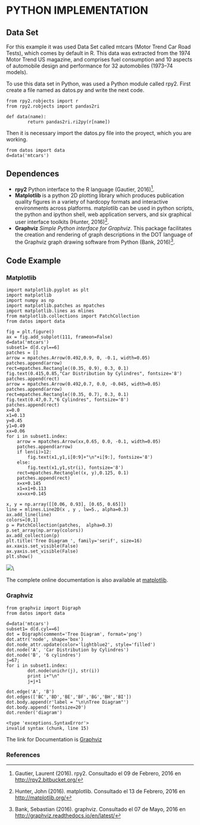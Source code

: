 # PYTHON IMPLEMENTATION 


## Data Set

For this example it was used Data Set called mtcars (Motor Trend Car Road Tests), which comes by default in R. This data was extracted from the 1974 Motor Trend US magazine, and comprises fuel consumption and 10 aspects of automobile design and performance for 32 automobiles (1973–74 models). 

To use this data set in Python, was used a Python module called rpy2. First create a file named as datos.py and write the next code.


~~~~{.python}
from rpy2.robjects import r
from rpy2.robjects import pandas2ri

def data(name):
        return pandas2ri.ri2py(r[name])
~~~~~~~~~~~~~



Then it is necessary import the datos.py file into the proyect, which you are working.


~~~~{.python}
from datos import data
d=data('mtcars')
~~~~~~~~~~~~~




## Dependences

* **rpy2** Python interface to the R language (Gautier, 2016)[^1].
* **Matplotlib** is a python 2D plotting library which produces publication quality figures in a variety of hardcopy formats and interactive environments across platforms. matplotlib can be used in python scripts, the python and ipython shell, web application servers, and six graphical user interface toolkits (Hunter, 2016)[^2].
* **Graphviz**  *Simple Python interface for Graphviz*.  This package facilitates the creation and rendering of graph descriptions in the DOT language of the Graphviz graph drawing software from Python (Bank, 2016)[^3].


## Code Example


### Matplotlib


~~~~{.python}
import matplotlib.pyplot as plt
import matplotlib
import numpy as np
import matplotlib.patches as mpatches
import matplotlib.lines as mlines
from matplotlib.collections import PatchCollection
from datos import data

fig = plt.figure()
ax = fig.add_subplot(111, frameon=False)
d=data('mtcars')
subset1= d[d.cyl==6]
patches = []
arrow = mpatches.Arrow(0.492,0.9, 0, -0.1, width=0.05)
patches.append(arrow)
rect=mpatches.Rectangle((0.35, 0.9), 0.3, 0.1)
fig.text(0.415,0.85,"Car Distribution by Cylindres", fontsize='8')
patches.append(rect)
arrow = mpatches.Arrow(0.492,0.7, 0.0, -0.045, width=0.05)
patches.append(arrow)
rect=mpatches.Rectangle((0.35, 0.7), 0.3, 0.1)
fig.text(0.47,0.7,"6 Cylindres", fontsize='8')
patches.append(rect)
x=0.0
x1=0.13
y=0.45
y1=0.49
xx=0.06
for i in subset1.index:
    arrow = mpatches.Arrow(xx,0.65, 0.0, -0.1, width=0.05)
    patches.append(arrow)
    if len(i)>12:
        fig.text(x1,y1,i[0:9]+"\n"+i[9:], fontsize='8')
    else:
        fig.text(x1,y1,str(i), fontsize='8')
    rect=mpatches.Rectangle((x, y),0.125, 0.1)
    patches.append(rect)
    x=x+0.145
    x1=x1+0.113
    xx=xx+0.145

x, y = np.array([[0.06, 0.93], [0.65, 0.65]])
line = mlines.Line2D(x , y , lw=5., alpha=0.3)
ax.add_line(line)
colors=[0,1]
p = PatchCollection(patches,  alpha=0.3)
p.set_array(np.array(colors))
ax.add_collection(p)
plt.title('Tree Diagram ', family='serif', size=16)
ax.xaxis.set_visible(False)
ax.yaxis.set_visible(False)
plt.show()
~~~~~~~~~~~~~

![](figures/A61Tree_DiagramPy_figure3_1.png)\


The complete online documentation is also available at [matplotlib](http://matplotlib.org/contents.html).


### Graphviz


~~~~{.python}
from graphviz import Digraph
from datos import data

d=data('mtcars')
subset1= d[d.cyl==6]
dot = Digraph(comment='Tree Diagram', format='png')
dot.attr('node', shape='box')
dot.node_attr.update(color='lightblue2', style='filled')
dot.node('A', 'Car Distribution by Cylindres')
dot.node('B', '6 cylindres')
j=67;
for i in subset1.index:
        dot.node(unichr(j), str(i))
        print i+"\n"
        j=j+1

dot.edge('A', 'B')
dot.edges(['BC','BD','BE','BF','BG','BH','BI'])
dot.body.append(r'label = "\n\nTree Diagram"')
dot.body.append('fontsize=20')
dot.render('diagram')
~~~~~~~~~~~~~

~~~~{.python}
<type 'exceptions.SyntaxError'>
invalid syntax (chunk, line 15)
~~~~~~~~~~~~~



The link for Documentation is [Graphviz](http://graphviz.readthedocs.io/en/latest/index.html)


### References

[^1]: Gautier, Laurent (2016). rpy2. Consultado el 09 de Febrero, 2016 en http://rpy2.bitbucket.org/
[^2]: Hunter, John (2016). matplotlib. Consultado el 13 de Febrero, 2016 en http://matplotlib.org/
[^3]: Bank, Sebastian (2016). graphviz. Consultado el 07 de Mayo, 2016 en http://graphviz.readthedocs.io/en/latest/
